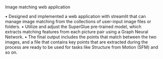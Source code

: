 
Image matching web application

•	Designed and implemented a web application with streamlit that can manage image matching from the collections of user-input image files or folders. 
•	Utilize and adjust the SuperGlue pre-trained model, which extracts matching features from each picture pair using a Graph Neural Network. 
•	The final output includes the points that match between the two images, and a file that contains key points that are extracted during the process are ready to be used for tasks like Structure from Motion (SFM) and so on.  

